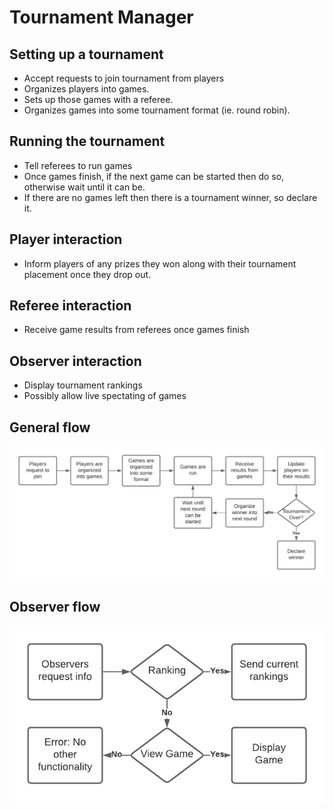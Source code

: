 # Tournament Manager

## Setting up a tournament

- Accept requests to join tournament from players
- Organizes players into games.
- Sets up those games with a referee.
- Organizes games into some tournament format (ie. round robin).

## Running the tournament

- Tell referees to run games
- Once games finish, if the next game can be started then do so, otherwise wait until it can be.
- If there are no games left then there is a tournament winner, so declare it.

## Player interaction

- Inform players of any prizes they won along with their tournament placement once they drop out.

## Referee interaction

- Receive game results from referees once games finish

## Observer interaction

- Display tournament rankings
- Possibly allow live spectating of games

## General flow

![](tmanager.png)

## Observer flow

![](tmanagerreq.png)